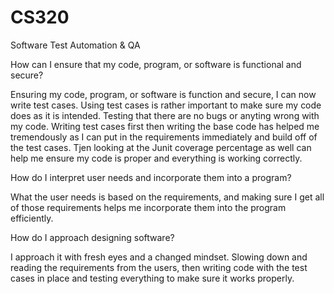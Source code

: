 # CS320
Software Test Automation &amp; QA


How can I ensure that my code, program, or software is functional and secure?

 Ensuring my code, program, or software is function and secure, I can now write test cases. Using test cases is rather important to make sure my code does as it is intended. Testing that there are no bugs or anyting wrong with my code. Writing test cases first then writing the base code has helped me tremendously as I can put in the requirements immediately and build off of the test cases. Tjen looking at the Junit coverage percentage as well can help me ensure my code is proper and everything is working correctly. 

How do I interpret user needs and incorporate them into a program?

What the user needs is based on the requirements, and making sure I get all of those requirements helps me incorporate them into the program efficiently. 


How do I approach designing software?

I approach it with fresh eyes and a changed mindset. Slowing down and reading the requirements from the users, then writing code with the test cases in place and testing everything to make sure it works properly. 

